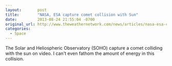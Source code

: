 ```yaml
---
layout:       post
title:        "NASA, ESA capture comet collision with Sun"
date:         2013-08-24 21:55:04 -0700
original_url: http://www.theweathernetwork.com/news/articles/nasa-esa-capture-comet-collision-with-sun/11518/
categories:
  - Space
---
```


The Solar and Heliospheric Observatory (SOHO) capture a comet colliding with the sun on video. I can't even fathom the amount of energy in this collision.


